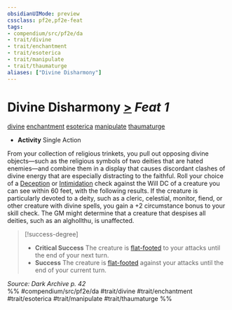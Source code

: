 ```yaml
---
obsidianUIMode: preview
cssclass: pf2e,pf2e-feat
tags:
- compendium/src/pf2e/da
- trait/divine
- trait/enchantment
- trait/esoterica
- trait/manipulate
- trait/thaumaturge
aliases: ["Divine Disharmony"]
---
```

# Divine Disharmony  [>](../../rules/core-rulebook/chapter-9-playing-the-game.md#Actions "Single Action") *Feat 1*  
[divine](../../rules/traits/divine.md)  [enchantment](../../rules/traits/enchantment.md)  [esoterica](../../rules/traits/esoterica-da.md)  [manipulate](../../rules/traits/manipulate.md)  [thaumaturge](../../rules/traits/thaumaturge-da.md)  

- **Activity** Single Action

From your collection of religious trinkets, you pull out opposing divine objects—such as the religious symbols of two deities that are hated enemies—and combine them in a display that causes discordant clashes of divine energy that are especially distracting to the faithful. Roll your choice of a [Deception](../skills.md#Deception) or [Intimidation](../skills.md#Intimidation) check against the Will DC of a creature you can see within 60 feet, with the following results. If the creature is particularly devoted to a deity, such as a cleric, celestial, monitor, fiend, or other creature with divine spells, you gain a +2 circumstance bonus to your skill check. The GM might determine that a creature that despises all deities, such as an alghollthu, is unaffected.

> [!success-degree] 
> - **Critical Success** The creature is [flat-footed](../../rules/conditions.md#Flat-footed) to your attacks until the end of your next turn.
> - **Success** The creature is [flat-footed](../../rules/conditions.md#Flat-footed) against your attacks until the end of your current turn.

*Source: Dark Archive p. 42*  
%% #compendium/src/pf2e/da #trait/divine #trait/enchantment #trait/esoterica #trait/manipulate #trait/thaumaturge %%